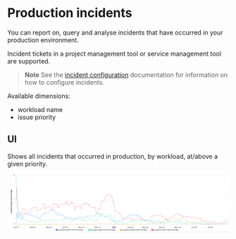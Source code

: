 # Production incidents

You can report on, query and analyse incidents that have occurred in your production environment.

Incident tickets in a project management tool or service management tool are supported.

> **Note**
> See the [incident configuration](./config_incidents.md) documentation for information on how to configure incidents.

Available dimensions:

- workload name
- issue priority

## UI

Shows all incidents that occurred in production, by workload, at/above a given priority.

![Escaped bugs](img/escaped_bugs.png)

